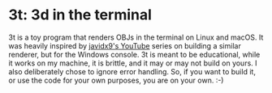 # 3t: 3d in the terminal
3t is a toy program that renders OBJs in the terminal on Linux and macOS. It
was heavily inspired by
[javidx9's YouTube](https://www.youtube.com/watch?v=ih20l3pJoeU) series on
building a similar renderer, but for the Windows console. 3t is meant to be
educational, while it works on my machine, it is brittle, and it may or may not
build on yours. I also deliberately chose to ignore error handling. So, if you
want to build it, or use the code for your own purposes, you are on
your own. :-)

